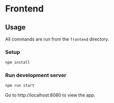 # Frontend

## Usage

All commands are run from the `frontend` directory.

### Setup

```bash
npm install
```

### Run development server

```bash
npm run start
```

Go to http://localhost:8080 to view the app.
